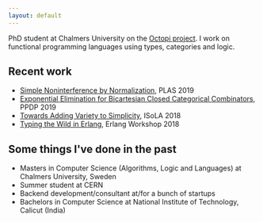```yaml
---
layout: default
---
```


PhD student at Chalmers University on the [Octopi project](https://octopi.chalmers.se/). I work on functional programming languages using types, categories and logic.

## Recent work

* [Simple Noninterference by Normalization](nibnbe.pdf), PLAS 2019
* [Exponential Elimination for Bicartesian Closed Categorical Combinators](expelim.pdf), PPDP 2019
* [Towards Adding Variety to Simplicity](variety.pdf), ISoLA 2018
* [Typing the Wild in Erlang](ew18.pdf), Erlang Workshop 2018

## Some things I've done in the past
* Masters in Computer Science (Algorithms, Logic and Languages) at Chalmers University, Sweden
* Summer student at CERN
* Backend development/consultant at/for a bunch of startups
* Bachelors in Computer Science at National Institute of Technology, Calicut (India)
